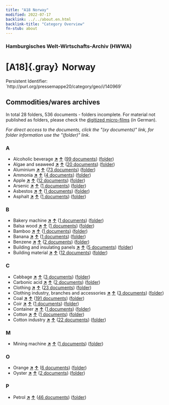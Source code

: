 ```yaml
---
title: "A18 Norway"
modified: 2022-07-17
backlink: ../../about.en.html
backlink-title: "Category Overview"
fn-stub: about
---
```


### Hamburgisches Welt-Wirtschafts-Archiv (HWWA)

# [A18]{.gray}&#8201; Norway

<div class="hint">Persistent Identifier: `http://purl.org/pressemappe20/category/geo/i/140969`</div>







## Commodities/wares archives









In total 28 folders, 536 documents - folders incomplete.
For material not published as folders, please check the [digitized micro-films](/film/h1_wa.de.html) (in German).

_For direct access to the documents, click the "(xy documents)" link, for folder information use the "(folder)" link._



### A

- Alcoholic beverage [**&nearr;**](../../../ware/i/141966/about.en.html "Alcoholic beverage (xXX all over the world)") [**&uarr;**](../../../ware/about.en.html#PID20.02-Sp "Ware category system") (<a href="https://pm20.zbw.eu/iiifview/folder/wa/141966,140969" title="about: Alcoholic beverage : Norway" target="_blank">99 documents</a>) ([folder](../../../../folder/wa/1419xx/141966/1409xx/140969/about.en.html))
- Algae and seaweed [**&nearr;**](../../../ware/i/141959/about.en.html "Algae and seaweed (xXX all over the world)") [**&uarr;**](../../../ware/about.en.html#PLW07-Mp01 "Ware category system") (<a href="https://pm20.zbw.eu/iiifview/folder/wa/141959,140969" title="about: Algae and seaweed : Norway" target="_blank">20 documents</a>) ([folder](../../../../folder/wa/1419xx/141959/1409xx/140969/about.en.html))
- Aluminium [**&nearr;**](../../../ware/i/141969/about.en.html "Aluminium (xXX all over the world)") [**&uarr;**](../../../ware/about.en.html#PID07.01-Lm01 "Ware category system") (<a href="https://pm20.zbw.eu/iiifview/folder/wa/141969,140969" title="about: Aluminium : Norway" target="_blank">73 documents</a>) ([folder](../../../../folder/wa/1419xx/141969/1409xx/140969/about.en.html))
- Ammonia [**&nearr;**](../../../ware/i/165930/about.en.html "Ammonia (xXX all over the world)") [**&uarr;**](../../../ware/about.en.html#PID13-Du01 "Ware category system") (<a href="https://pm20.zbw.eu/iiifview/folder/wa/165930,140969" title="about: Ammonia : Norway" target="_blank">4 documents</a>) ([folder](../../../../folder/wa/1659xx/165930/1409xx/140969/about.en.html))
- Apple [**&nearr;**](../../../ware/i/141980/about.en.html "Apple (xXX all over the world)") [**&uarr;**](../../../ware/about.en.html#PLW04-Ob01 "Ware category system") (<a href="https://pm20.zbw.eu/iiifview/folder/wa/141980,140969" title="about: Apple : Norway" target="_blank">12 documents</a>) ([folder](../../../../folder/wa/1419xx/141980/1409xx/140969/about.en.html))
- Arsenic [**&nearr;**](../../../ware/i/142006/about.en.html "Arsenic (xXX all over the world)") [**&uarr;**](../../../ware/about.en.html#PID07.01-Hm02 "Ware category system") (<a href="https://pm20.zbw.eu/iiifview/folder/wa/142006,140969" title="about: Arsenic : Norway" target="_blank">1 documents</a>) ([folder](../../../../folder/wa/1420xx/142006/1409xx/140969/about.en.html))
- Asbestos [**&nearr;**](../../../ware/i/142014/about.en.html "Asbestos (xXX all over the world)") [**&uarr;**](../../../ware/about.en.html#PID23-As "Ware category system") (<a href="https://pm20.zbw.eu/iiifview/folder/wa/142014,140969" title="about: Asbestos : Norway" target="_blank">1 documents</a>) ([folder](../../../../folder/wa/1420xx/142014/1409xx/140969/about.en.html))
- Asphalt [**&nearr;**](../../../ware/i/142016/about.en.html "Asphalt (xXX all over the world)") [**&uarr;**](../../../ware/about.en.html#PID22-Bd01 "Ware category system") (<a href="https://pm20.zbw.eu/iiifview/folder/wa/142016,140969" title="about: Asphalt : Norway" target="_blank">1 documents</a>) ([folder](../../../../folder/wa/1420xx/142016/1409xx/140969/about.en.html))

### B

- Bakery machine [**&nearr;**](../../../ware/i/142027/about.en.html "Bakery machine (xXX all over the world)") [**&uarr;**](../../../ware/about.en.html#PID08-Nm01 "Ware category system") (<a href="https://pm20.zbw.eu/iiifview/folder/wa/142027,140969" title="about: Bakery machine : Norway" target="_blank">1 documents</a>) ([folder](../../../../folder/wa/1420xx/142027/1409xx/140969/about.en.html))
- Balsa wood [**&nearr;**](../../../ware/i/142033/about.en.html "Balsa wood (xXX all over the world)") [**&uarr;**](../../../ware/about.en.html#PLW06-Hz02 "Ware category system") (<a href="https://pm20.zbw.eu/iiifview/folder/wa/142033,140969" title="about: Balsa wood : Norway" target="_blank">1 documents</a>) ([folder](../../../../folder/wa/1420xx/142033/1409xx/140969/about.en.html))
- Bamboo [**&nearr;**](../../../ware/i/142035/about.en.html "Bamboo (xXX all over the world)") [**&uarr;**](../../../ware/about.en.html#PLW04-Gr02 "Ware category system") (<a href="https://pm20.zbw.eu/iiifview/folder/wa/142035,140969" title="about: Bamboo : Norway" target="_blank">1 documents</a>) ([folder](../../../../folder/wa/1420xx/142035/1409xx/140969/about.en.html))
- Banana [**&nearr;**](../../../ware/i/142038/about.en.html "Banana (xXX all over the world)") [**&uarr;**](../../../ware/about.en.html#PLW04-Bn "Ware category system") (<a href="https://pm20.zbw.eu/iiifview/folder/wa/142038,140969" title="about: Banana : Norway" target="_blank">1 documents</a>) ([folder](../../../../folder/wa/1420xx/142038/1409xx/140969/about.en.html))
- Benzene [**&nearr;**](../../../ware/i/142110/about.en.html "Benzene (xXX all over the world)") [**&uarr;**](../../../ware/about.en.html#PID13-Ko04 "Ware category system") (<a href="https://pm20.zbw.eu/iiifview/folder/wa/142110,140969" title="about: Benzene : Norway" target="_blank">2 documents</a>) ([folder](../../../../folder/wa/1421xx/142110/1409xx/140969/about.en.html))
- Building and insulating panels [**&nearr;**](../../../ware/i/142083/about.en.html "Building and insulating panels (xXX all over the world)") [**&uarr;**](../../../ware/about.en.html#PID22-Bf01 "Ware category system") (<a href="https://pm20.zbw.eu/iiifview/folder/wa/142083,140969" title="about: Building and insulating panels : Norway" target="_blank">5 documents</a>) ([folder](../../../../folder/wa/1420xx/142083/1409xx/140969/about.en.html))
- Building material [**&nearr;**](../../../ware/i/142086/about.en.html "Building material (xXX all over the world)") [**&uarr;**](../../../ware/about.en.html#PID22-Bs "Ware category system") (<a href="https://pm20.zbw.eu/iiifview/folder/wa/142086,140969" title="about: Building material : Norway" target="_blank">12 documents</a>) ([folder](../../../../folder/wa/1420xx/142086/1409xx/140969/about.en.html))

### C

- Cabbage [**&nearr;**](../../../ware/i/143119/about.en.html "Cabbage (xXX all over the world)") [**&uarr;**](../../../ware/about.en.html#PLW04-Gm08 "Ware category system") (<a href="https://pm20.zbw.eu/iiifview/folder/wa/143119,140969" title="about: Cabbage : Norway" target="_blank">3 documents</a>) ([folder](../../../../folder/wa/1431xx/143119/1409xx/140969/about.en.html))
- Carbonic acid [**&nearr;**](../../../ware/i/143122/about.en.html "Carbonic acid (xXX all over the world)") [**&uarr;**](../../../ware/about.en.html#PID13-Sc06 "Ware category system") (<a href="https://pm20.zbw.eu/iiifview/folder/wa/143122,140969" title="about: Carbonic acid : Norway" target="_blank">2 documents</a>) ([folder](../../../../folder/wa/1431xx/143122/1409xx/140969/about.en.html))
- Clothing [**&nearr;**](../../../ware/i/142106/about.en.html "Clothing (xXX all over the world)") [**&uarr;**](../../../ware/about.en.html#PID19-Bk "Ware category system") (<a href="https://pm20.zbw.eu/iiifview/folder/wa/142106,140969" title="about: Clothing : Norway" target="_blank">23 documents</a>) ([folder](../../../../folder/wa/1421xx/142106/1409xx/140969/about.en.html))
- Clothing industry, branches and accessories [**&nearr;**](../../../ware/i/166456/about.en.html "Clothing industry, branches and accessories (xXX all over the world)") [**&uarr;**](../../../ware/about.en.html#PID19-Bz "Ware category system") (<a href="https://pm20.zbw.eu/iiifview/folder/wa/166456,140969" title="about: Clothing industry, branches and accessories : Norway" target="_blank">3 documents</a>) ([folder](../../../../folder/wa/1664xx/166456/1409xx/140969/about.en.html))
- Coal [**&nearr;**](../../../ware/i/143120/about.en.html "Coal (xXX all over the world)") [**&uarr;**](../../../ware/about.en.html#PRB02.01 "Ware category system") (<a href="https://pm20.zbw.eu/iiifview/folder/wa/143120,140969" title="about: Coal : Norway" target="_blank">191 documents</a>) ([folder](../../../../folder/wa/1431xx/143120/1409xx/140969/about.en.html))
- Coir [**&nearr;**](../../../ware/i/143125/about.en.html "Coir (xXX all over the world)") [**&uarr;**](../../../ware/about.en.html#PID19-Nf11 "Ware category system") (<a href="https://pm20.zbw.eu/iiifview/folder/wa/143125,140969" title="about: Coir : Norway" target="_blank">1 documents</a>) ([folder](../../../../folder/wa/1431xx/143125/1409xx/140969/about.en.html))
- Container [**&nearr;**](../../../ware/i/142094/about.en.html "Container (xXX all over the world)") [**&uarr;**](../../../ware/about.en.html#PID07.03-Co "Ware category system") (<a href="https://pm20.zbw.eu/iiifview/folder/wa/142094,140969" title="about: Container : Norway" target="_blank">1 documents</a>) ([folder](../../../../folder/wa/1420xx/142094/1409xx/140969/about.en.html))
- Cotton [**&nearr;**](../../../ware/i/142089/about.en.html "Cotton (xXX all over the world)") [**&uarr;**](../../../ware/about.en.html#PLW04-Bw "Ware category system") (<a href="https://pm20.zbw.eu/iiifview/folder/wa/142089,140969" title="about: Cotton : Norway" target="_blank">1 documents</a>) ([folder](../../../../folder/wa/1420xx/142089/1409xx/140969/about.en.html))
- Cotton industry [**&nearr;**](../../../ware/i/142091/about.en.html "Cotton industry (xXX all over the world)") [**&uarr;**](../../../ware/about.en.html#PID19-Bw01 "Ware category system") (<a href="https://pm20.zbw.eu/iiifview/folder/wa/142091,140969" title="about: Cotton industry : Norway" target="_blank">22 documents</a>) ([folder](../../../../folder/wa/1420xx/142091/1409xx/140969/about.en.html))

### M

- Mining machine [**&nearr;**](../../../ware/i/142112/about.en.html "Mining machine (xXX all over the world)") [**&uarr;**](../../../ware/about.en.html#PID08-Bg "Ware category system") (<a href="https://pm20.zbw.eu/iiifview/folder/wa/142112,140969" title="about: Mining machine : Norway" target="_blank">1 documents</a>) ([folder](../../../../folder/wa/1421xx/142112/1409xx/140969/about.en.html))

### O

- Orange [**&nearr;**](../../../ware/i/141981/about.en.html "Orange (xXX all over the world)") [**&uarr;**](../../../ware/about.en.html#PLW04-Zs01 "Ware category system") (<a href="https://pm20.zbw.eu/iiifview/folder/wa/141981,140969" title="about: Orange : Norway" target="_blank">6 documents</a>) ([folder](../../../../folder/wa/1419xx/141981/1409xx/140969/about.en.html))
- Oyster [**&nearr;**](../../../ware/i/142019/about.en.html "Oyster (xXX all over the world)") [**&uarr;**](../../../ware/about.en.html#PLW07-Mt02 "Ware category system") (<a href="https://pm20.zbw.eu/iiifview/folder/wa/142019,140969" title="about: Oyster : Norway" target="_blank">2 documents</a>) ([folder](../../../../folder/wa/1420xx/142019/1409xx/140969/about.en.html))

### P

- Petrol [**&nearr;**](../../../ware/i/142108/about.en.html "Petrol (xXX all over the world)") [**&uarr;**](../../../ware/about.en.html#PID13.02-Ks02 "Ware category system") (<a href="https://pm20.zbw.eu/iiifview/folder/wa/142108,140969" title="about: Petrol : Norway" target="_blank">46 documents</a>) ([folder](../../../../folder/wa/1421xx/142108/1409xx/140969/about.en.html))




